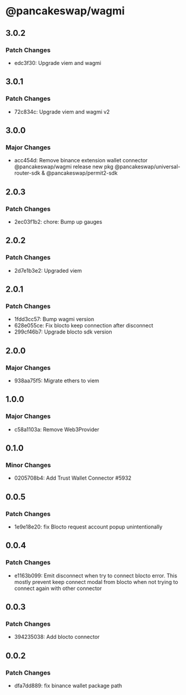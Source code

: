 # @pancakeswap/wagmi

## 3.0.2

### Patch Changes

- edc3f30: Upgrade viem and wagmi

## 3.0.1

### Patch Changes

- 72c834c: Upgrade viem and wagmi v2

## 3.0.0

### Major Changes

- acc454d: Remove binance extension wallet connector @pancakeswap/wagmi
  release new pkg @pancakeswap/universal-router-sdk & @pancakeswap/permit2-sdk

## 2.0.3

### Patch Changes

- 2ec03f1b2: chore: Bump up gauges

## 2.0.2

### Patch Changes

- 2d7e1b3e2: Upgraded viem

## 2.0.1

### Patch Changes

- 1fdd3cc57: Bump wagmi version
- 628e055ce: Fix blocto keep connection after disconnect
- 299cf46b7: Upgrade blocto sdk version

## 2.0.0

### Major Changes

- 938aa75f5: Migrate ethers to viem

## 1.0.0

### Major Changes

- c58a1103a: Remove Web3Provider

## 0.1.0

### Minor Changes

- 0205708b4: Add Trust Wallet Connector #5932

## 0.0.5

### Patch Changes

- 1e9e18e20: fix Blocto request account popup unintentionally

## 0.0.4

### Patch Changes

- e1163b099: Emit disconnect when try to connect blocto error. This mostly prevent keep connect modal from blocto when not trying to connect again with other connector

## 0.0.3

### Patch Changes

- 394235038: Add blocto connector

## 0.0.2

### Patch Changes

- dfa7dd889: fix binance wallet package path
